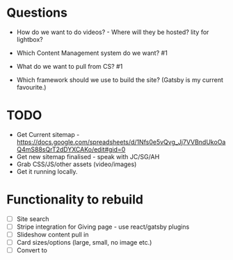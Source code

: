# Questions

- How do we want to do videos? - Where will they be hosted? lity for lightbox?
- Which Content Management system do we want? #1
- What do we want to pull from CS? #1

- Which framework should we use to build the site? (Gatsby is my current favourite.)

# TODO

- Get Current sitemap - https://docs.google.com/spreadsheets/d/1Nfs0e5vQvg_Jj7VVBndUkoOaQ4mS88sQrT2dDYXCAKo/edit#gid=0
- Get new sitemap finalised - speak with JC/SG/AH
- Grab CSS/JS/other assets (video/images)
- Get it running locally.

# Functionality to rebuild

- [ ] Site search
- [ ] Stripe integration for Giving page - use react/gatsby plugins
- [ ] Slideshow content pull in
- [ ] Card sizes/options (large, small, no image etc.)
- [ ] Convert <a> to <Link>
